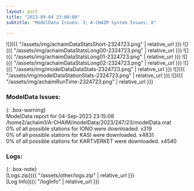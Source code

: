 ```yaml
---
layout: post
title: "2023-09-04 23:00:00"
subtitle: "ModelData Issues: 3; A-CHAIM System Issues: 0"

---
```


![]({{ "/assets/img/achaimDataStatsShort-2324723.png" | relative_url }})
![]({{ "/assets/img/achaimDataStatsLong00-2324723.png" | relative_url }})
![]({{ "/assets/img/achaimDataStatsLong01-2324723.png" | relative_url }})
![]({{ "/assets/img/achaimDataStatsLong02-2324723.png" | relative_url }})
![]({{ "/assets/img/modelDataDataStats-2324723.png" | relative_url }})
![]({{ "/assets/img/modelDataStationStats-2324723.png" | relative_url }})
![]({{ "/assets/img/achaimRunTime-2324723.png" | relative_url }})


### ModelData Issues:  
  
{: .box-warning}  
 ModelData report for 04-Sep-2023 23:15:08   
 /home2/achaim1/A-CHAIM/modelData/2023/247/23/modelData.mat   
 0% of all possible stations for IONO were downloaded. x319   
 0% of all possible stations for KASI were downloaded. x4831   
 0% of all possible stations for KARTVERKET were downloaded. x4540   
  


### Logs:  
  
{: .box-note}  
[Logs.zip]({{ "/assets/other/logs.zip" | relative_url }})  
[Log Info]({{ "/logInfo" | relative_url }})  

